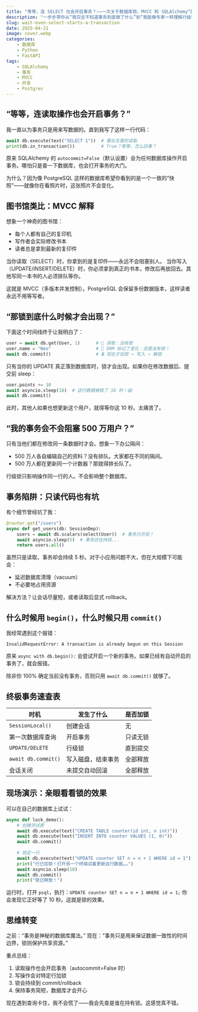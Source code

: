 ```yaml
---
title: "等等，连 SELECT 也会开启事务？——一次关于数据库锁、MVCC 和 SQLAlchemy“魔法”会话的好奇之旅"
description: "一步步带你从“我完全不知道事务到底做了什么”到“我能像专家一样理解行级锁和自动开启事务”，用简单代码、生活类比和满满的顿悟时刻。"
slug: wait-even-select-starts-a-transaction
date: 2025-04-21
image: cover.webp
categories:
    - 数据库
    - Python
    - FastAPI
tags:
    - SQLAlchemy
    - 事务
    - MVCC
    - 并发
    - Postgres
---
```


## “等等，连读取操作也会开启事务？”

我一直以为事务只是用来写数据的。直到我写了这样一行代码：

```python
await db.execute(text("SELECT 1"))  # 看似无害的读取
print(db.in_transaction())          # True？等等，怎么回事？
```

原来 SQLAlchemy 的 `autocommit=False`（默认设置）会为任何数据库操作开启事务。哪怕只是查一下数据库，也会打开事务的大门。

为什么？因为像 PostgreSQL 这样的数据库希望你看到的是一个一致的“快照”——就像你在看照片时，这张照片不会变化。

## 图书馆类比：MVCC 解释

想象一个神奇的图书馆：

- 每个人都有自己的复印机
- 写作者会实际修改书本
- 读者总是拿到最新的复印件

当你读取（SELECT）时，你拿到的是复印件——永远不会阻塞别人。
当你写入（UPDATE/INSERT/DELETE）时，你必须拿到真正的书本，修改后再放回去。其他写同一本书的人必须排队等你。

这就是 MVCC（多版本并发控制）。PostgreSQL 会保留多份数据版本，这样读者永远不用等写者。

## “那锁到底什么时候才会出现？”

下面这个时间线终于让我明白了：

```python
user = await db.get(User, 1)      # 👀 读取：没有锁
user.name = "Neo"                 # 📝 ORM 标记了变化：还是没有锁！
await db.commit()                 # 🔒 现在才加锁 → 写入 → 解锁
```

只有当你的 UPDATE 真正落到数据库时，锁才会出现。如果你在修改数据后、提交前 sleep：

```python
user.points += 10
await asyncio.sleep(10)  # 这行数据被锁了 10 秒！😱
await db.commit()
```

此时，其他人如果也想更新这个用户，就得等你这 10 秒。太痛苦了。

## “我的事务会不会阻塞 500 万用户？”

只有当他们都在修改同一条数据时才会。想象一下办公隔间：

- 500 万人各自编辑自己的资料？没有排队。大家都在不同的隔间。
- 500 万人都在更新同一个计数器？那就得排长队了。

行级锁只影响操作同一行的人。不会影响整个数据库。

## 事务陷阱：只读代码也有坑

有个细节曾经坑了我：

```python
@router.get("/users")
async def get_users(db: SessionDep):
    users = await db.scalars(select(User))  # 事务已开启！
    await asyncio.sleep(5)  # 事务还在持续...
    return users.all()
```

虽然只是读取，事务却会持续 5 秒。对于小应用问题不大，但在大规模下可能会：

- 延迟数据库清理（vacuum）
- 不必要地占用资源

解决方法？让会话尽量短，或者读取后显式 rollback。

## 什么时候用 `begin()`，什么时候只用 `commit()`

我经常遇到这个报错：

```console
InvalidRequestError: A transaction is already begun on this Session
```

原来 `async with db.begin():` 会尝试开启一个新的事务。如果已经有自动开启的事务了，就会报错。

除非你 100% 确定当前没有事务，否则只用 `await db.commit()` 就够了。

## 终极事务速查表

| 时机 | 发生了什么 | 是否加锁 |
|------|-------------|--------|
| `SessionLocal()` | 创建会话 | 无 |
| 第一次数据库查询 | 开启事务 | 只读无锁 |
| `UPDATE/DELETE` | 行级锁 | 直到提交 |
| `await db.commit()` | 写入磁盘，结束事务 | 全部释放 |
| 会话关闭 | 未提交自动回滚 | 全部释放 |

## 现场演示：亲眼看看锁的效果

可以在自己的数据库上试试：

```python
async def lock_demo():
    # 创建测试表
    await db.execute(text("CREATE TABLE counter(id int, n int)"))
    await db.execute(text("INSERT INTO counter VALUES (1, 0)"))
    await db.commit()
    
    # 锁定一行
    await db.execute(text("UPDATE counter SET n = n + 1 WHERE id = 1"))
    print("行已加锁！打开另一个终端试着更新这行数据……")
    await asyncio.sleep(10)
    await db.commit()
    print("锁已释放！")
```

运行时，打开 `psql`，执行：`UPDATE counter SET n = n + 1 WHERE id = 1;`
你会发现它正好等了 10 秒。这就是锁的效果。

## 思维转变

之前：“事务是神秘的数据库魔法。”
现在：“事务只是用来保证数据一致性的时间边界，锁则保护共享资源。”

重点总结：

1. 读取操作也会开启事务（autocommit=False 时）
2. 写操作会对特定行加锁
3. 锁会持续到 commit/rollback
4. 保持事务简短，数据库才会开心

现在遇到查询卡住，我不会慌了——我会先查是谁在持有锁。这感觉真不错。